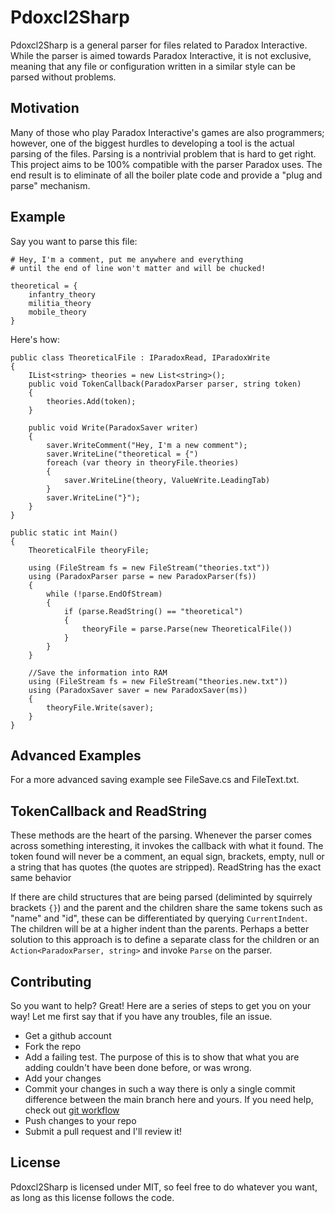 # Pdoxcl2Sharp

Pdoxcl2Sharp is a general parser for files related to Paradox Interactive.
While the parser is aimed towards Paradox Interactive, it is not exclusive,
meaning that any file or configuration written in a similar style can be parsed
without problems.

## Motivation

Many of those who play Paradox Interactive's games are also programmers;
however, one of the biggest hurdles to developing a tool is the actual parsing
of the files.  Parsing is a nontrivial problem that is hard to get right.  This
project aims to be 100% compatible with the parser Paradox uses.  The end
result is to eliminate of all the boiler plate code and provide a "plug and
parse" mechanism.

## Example

Say you want to parse this file:

    # Hey, I'm a comment, put me anywhere and everything 
    # until the end of line won't matter and will be chucked! 

    theoretical = {
        infantry_theory
        militia_theory
        mobile_theory
    }
    

Here's how:

    public class TheoreticalFile : IParadoxRead, IParadoxWrite
    {
        IList<string> theories = new List<string>();
        public void TokenCallback(ParadoxParser parser, string token)
        {
            theories.Add(token);
        }

        public void Write(ParadoxSaver writer)
        {
            saver.WriteComment("Hey, I'm a new comment");
            saver.WriteLine("theoretical = {")
            foreach (var theory in theoryFile.theories)
            {
                saver.WriteLine(theory, ValueWrite.LeadingTab)
            }
            saver.WriteLine("}");
        }
    }

    public static int Main()
    {
        TheoreticalFile theoryFile;

        using (FileStream fs = new FileStream("theories.txt"))
        using (ParadoxParser parse = new ParadoxParser(fs))
        {
            while (!parse.EndOfStream)
            {
                if (parse.ReadString() == "theoretical")
                {
                    theoryFile = parse.Parse(new TheoreticalFile())
                }
            }
        }

        //Save the information into RAM
        using (FileStream fs = new FileStream("theories.new.txt"))
        using (ParadoxSaver saver = new ParadoxSaver(ms))
        {
            theoryFile.Write(saver);
        }
    }

## Advanced Examples

For a more advanced saving example see FileSave.cs and FileText.txt. 

## TokenCallback and ReadString

These methods are the heart of the parsing.  Whenever the parser comes across
something interesting, it invokes the callback with what it found.  The token
found will never be a comment, an equal sign, brackets, empty, null or a string
that has quotes (the quotes are stripped).  ReadString has the exact same
behavior

If there are child structures that are being parsed (deliminted by squirrely
brackets `{}`) and the parent and the children share the same tokens such as
"name" and "id", these can be differentiated by querying `CurrentIndent`.  The
children will be at a higher indent than the parents.  Perhaps a better
solution to this approach is to define a separate class for the children or an
`Action<ParadoxParser, string>` and invoke `Parse` on the parser.

## Contributing

So you want to help?  Great!  Here are a series of steps to get you on your way!
Let me first say that if you have any troubles, file an issue.

- Get a github account
- Fork the repo
- Add a failing test.  The purpose of this is to show that what you are adding couldn't have been done before, or was wrong.
- Add your changes
- Commit your changes in such a way there is only a single commit difference between the main branch here and yours.  If you need help, check out [git workflow][]
- Push changes to your repo
- Submit a pull request and I'll review it!
    
## License

Pdoxcl2Sharp is licensed under MIT, so feel free to do whatever you want, as
long as this license follows the code.

[git workflow]: https://sandofsky.com/blog/git-workflow.html